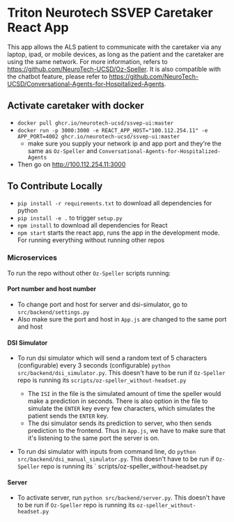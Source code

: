 # Triton Neurotech SSVEP Caretaker React App

This app allows the ALS patient to communicate with the caretaker via any laptop, ipad, or mobile devices, as long as
the patient and the caretaker are using the same network. For more information, refers
to https://github.com/NeuroTech-UCSD/Oz-Speller. It is also compatible with the chatbot feature, please refer
to https://github.com/NeuroTech-UCSD/Conversational-Agents-for-Hospitalized-Agents.

## Activate caretaker with docker

* `docker pull ghcr.io/neurotech-ucsd/ssvep-ui:master`
* `docker run -p 3000:3000 -e REACT_APP_HOST="100.112.254.11" -e APP_PORT=4002 ghcr.io/neurotech-ucsd/ssvep-ui:master`
    * make sure you supply your network ip and app port and they're the same as `Oz-Speller`
      and `Conversational-Agents-for-Hospitalized-Agents`
* Then go on http://100.112.254.11:3000

## To Contribute Locally

* `pip install -r requirements.txt` to download all dependencies for python
* `pip install -e .` to trigger `setup.py`
* `npm install` to download all dependencies for React
* `npm start` starts the react app, runs the app in the development mode. For running everything without running other
  repos

### Microservices

To run the repo without other `Oz-Speller` scripts running:

#### Port number and host number

* To change port and host for server and dsi-simulator, go to `src/backend/settings.py`
* Also make sure the port and host in `App.js` are changed to the same port and host

#### DSI Simulator

* To run dsi simulator which will send a random text of 5 characters (configurable) every 3 seconds (configurable)
  `python src/backend/dsi_simulator.py`. This doesn't have to be run if `Oz-Speller` repo is running
  its `scripts/oz-speller_without-headset.py
  `
    * The `ISI` in the file is the simulated amount of time the speller would make a prediction in seconds. There is
      also option in the file to simulate the `ENTER` key every few characters, which simulates the patient sends
      the `ENTER`
      key. <br>
    * The dsi simulator sends its prediction to server, who then sends prediction to the frontend. Thus in `App.js`, we
      have to make sure that it's listening to the same port the server is on.

* To run dsi simulator with inputs from command line, do
  `python src/backend/dsi_manual_simulator.py`. This doesn't have to be run if `Oz-Speller` repo is running its `
  scripts/oz-speller_without-headset.py

#### Server

* To activate server, run `python src/backend/server.py`. This doesn't have to be run if `Oz-Speller` repo is running
  its `oz-speller_without-headset.py
  `




